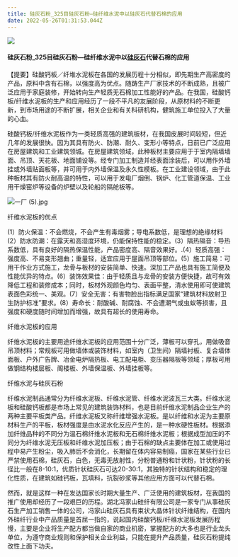 ```yaml
---
title: 硅灰石粉_325目硅灰石粉—硅纤维水泥中以硅灰石代替石棉的应用
date: 2022-05-26T01:31:53.044Z
---
```

<!--StartFragment-->

![](http://www.yuanlinquan.com/static/upload/image/20220323/1648020978644219.jpg)



#### 硅灰石粉_325目硅灰石粉—硅纤维水泥中以[硅灰石](http://www.yuanlinquan.com/)代替石棉的应用

【提要】硅酸钙板／纤堆水泥板在各国的发展历程十分相似，即先期生产高密度的产品，原料中含有石棉，以强度高为优点。随踌生产厂家技术的不断成熟，且被广泛应用于家庭装修，开始转向生产轻质无石棉加工性能好的产品。在我国，硅酸钙板/纤维水泥板的生产和应用经历了一段不平凡的友展阶段，从原材料的不断更新，到市场用途的不断扩展，相关企业和有关科研机构，健筑施工单位投入了大量的心血。



硅酸钙板/纤维水泥板作为一类轻质高强的建筑板材，在我国皮展时间较短，但近几年的发展很快。因为其具有防火、防潮、耐久、变形小等特点，日前已广泛应用在房屋建筑和工业建筑领城。在房屋建筑领域，此种板材主要应用于于室内隔墙墙面、吊顶、天花板、地面铺设等。经专门加工制造并经表面涂装后，可以用作外墙挂或外墙贴面板等，并可用于内外墙保温及永久性模板。在工业建设领域，由于此种板材其有防火耐高温的特性，可以用于发电厂烟倒、锅炉、化工管道保温、工业用干燥窑炉等设备的炉壁以及轮船的隔舱板等。

![一厂 (5).jpg](http://www.yuanlinquan.com/static/upload/image/20220323/1648020922502083.jpg "1648020922502083.jpg")



纤维水泥板的优点

(1）防火保温：不会燃烧，不会产生有毒烟雾；导电系数低，是理想的绝缘材料(2）防水防潮：在露天和高湿度环境，仍能保持性能的稳定。(3）隔热隔音：导热系数低，具有良好的隔热保温性能，产品密度高、隔音效果好。.(4）轻质高强：强度高、不易变形翘曲；重量轻，适宜应用于屋面吊顶等部位。(5）施工简易：可用干作业方式施工，龙骨与板材的安装简单、快速。深加工产品也具有施工简便及性能优异的特点。(6）装饰效果佳：由于轻质且与龙骨的安装方便快捷，故可有效降低工程和装修成本；同时，板材外观颜色均匀、表面平整，清水使用即可使建筑表面色彩统一、美观。(7）安全无害：有害物脸出指标满足国家“建筑材料放射卫生防护标准”要求。(8）寿命长：耐酸碱、耐腐蚀、不会遭潮气或虫蚁等损害，且强度和硬度随时间增加而增强，故具有超长的使用寿命。



纤维水泥板的应用

纤维水泥板的主要用途纤维水泥板的应用范围十分广泛，薄板可以穿孔，用做吸音吊顶材料；常规板可用做墙体或装饰材料，如室内（卫生间）隔墙衬板、复合墙体面板、户外广告牌、冶金电炉隔热板、电工配电柜、变压器隔板等领域；厚板可用做钢结构楼层板、阁楼板、外墙保温板、外墙挂板等。



纤维水泥与硅灰石粉

纤维水泥制品通常分为纤维水泥板、纤维水泥管、纤维水泥波瓦三大类。纤维水泥板和硅酸钙板都是市场上常见的建筑装饰材料，也是目前纤维水泥制品企业生产的两种主要平板类产品。纤维水泥板又称纤维增强水泥板。是以纤维和水泥为主要原材料生产的平板，板材强度是由水泥水化反应产生的，是一种水硬性板材。根据添加纤维品种的不同分为温石棉纤维水泥板和无石棉纤维水泥板；根据成型加压的不同分为纤维水泥无压板和纤维水泥加压板；由于石棉的缺点主要体在加工或使用过程中易产生粉尘，吸入肺后不会消化，长期留在体内容易制癌，国家在某些行业已严禁使用石棉，硅灰石，白色，无毒无放射性，分粉普通粉和针状粉，针状粉的长径比一般在8-10:1，优质针状硅灰石可达20-30:1，其独特的针状结构和稳定的理化性质，在建筑如硅钙板，瓦填料，抗裂砂浆等其他应用方面可以代替石棉。



然而，就是这样一种在发达国家长时期大量生产、广泛使用的建筑板材，在我国的推广使用却经历了一段艰巨的历程。湖北冯家山硅纤有限公司是一家专门从事硅灰石生产加工销售一体的公司，冯家山硅灰石具有束状大晶体针状纤维结构，在国内外硅纤行业中产品质量是首屈一指的，说起国内硅酸钙板/纤维水泥板发展历程慢，主要是企业将生产配方都当做自家的商业机密，掌握配方的大多也是行业龙头单位，为遵守商业规则和保护相关企业利益，只能在提升产品质量，硅灰石粉提纯改性上面下功夫。



<!--EndFragment-->